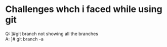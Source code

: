 # Challenges whch i faced while using git
Q: ]#git branch not showing all the branches  
A: ]# git branch -a 